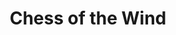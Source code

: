 ---
title: "Chess of the Wind"
year: 1976
rating: 3
stars: "★★★"
rewatched: false
permalink: "chess-of-the-wind"
watched_on: 2024-06-28
---